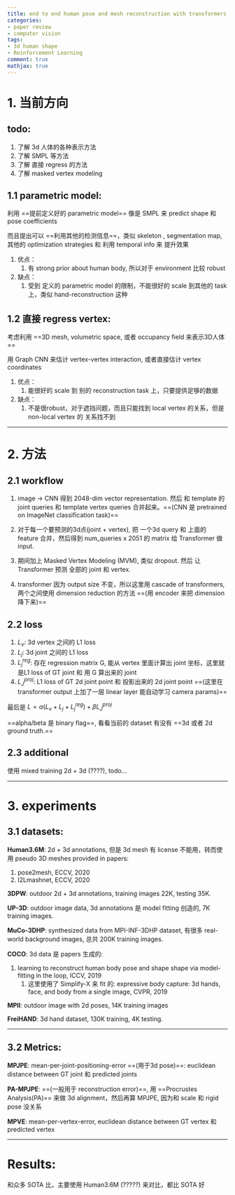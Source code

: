 ```yaml
---
title: end to end human pose and mesh reconstruction with transformers
categories: 
- paper review
- computer vision
tags:
- 3d human shape
- Reinforcement Learning
comment: true
mathjax: true
---
```




# 1. 当前方向

## todo:
1. 了解 3d 人体的各种表示方法
2. 了解 SMPL 等方法
3. 了解 直接 regress 的方法
4. 了解 masked vertex modeling



## 1.1 parametric model:
利用 ==提前定义好的 parametric model== 像是 SMPL 来 predict shape 和 pose coefficients

而且提出可以 ==利用其他的检测信息==，类似 skeleton , segmentation map, 其他的 optimization strategies 和 利用 temporal info 来 提升效果

1. 优点：
	1. 有 strong prior about human body, 所以对于 environment 比较 robust
2. 缺点：
	1. 受到 定义的 parametric model 的限制，不能很好的 scale 到其他的 task 上，类似 hand-reconstruction 这种

## 1.2 直接 regress vertex:

考虑利用 ==3D mesh, volumetric space, 或者 occupancy field 来表示3D人体==

用 Graph CNN 来估计 vertex-vertex interaction, 或者直接估计 vertex coordinates

1. 优点：
	1. 能很好的 scale 到 别的 reconstruction task 上，只要提供足够的数据
2. 缺点：
	1. 不是很robust，对于遮挡问题，而且只能找到 local vertex 的关系，但是 non-local vertex 的 关系找不到

---

# 2. 方法

## 2.1 workflow

1. image -> CNN 得到 2048-dim vector representation. 然后 和 template 的 joint queries 和 template vertex queries 合并起来。==(CNN 是 pretrained on ImageNet classification task)==

2. 对于每一个要预测的3d点(joint + vertex), 把 一个3d query 和 上面的 feature 合并，然后得到 num_queries x 2051 的 matrix 给 Transformer 做 input.

3. 期间加上 Masked Vertex Modeling (MVM), 类似 dropout. 然后 让 Transformer 预测 全部的 joint 和 vertex.

4. transformer 因为 output size 不变，所以这里用 cascade of transformers, 两个之间使用 dimension reduction 的方法 ==(用 encoder 来把 dimension 降下来)==

## 2.2 loss

1. $L_v$: 3d vertex 之间的 L1 loss
2. $L_j$: 3d joint 之间的 L1 loss
3. $L_j^{reg}$: 存在 regression matrix G, 能从 vertex 里面计算出 joint 坐标，这里就是L1 loss of GT joint 和 用 G 算出来的 joint
4. $L_J^{proj}$: L1 loss of GT 2d joint point 和 投影出来的 2d joint point ==(这里在 transformer output 上加了一层 linear layer 能自动学习 camera params)==

最后是 $L = \alpha(L_v + L_j + L_j^{reg}) + \beta L_J^{proj}$

==alpha/beta 是 binary flag==, 看看当前的 dataset 有没有 ==3d 或者 2d ground truth.==


## 2.3 additional

使用 mixed training 2d + 3d (????), todo...

---


# 3. experiments

## 3.1 datasets:

**Human3.6M**: 2d + 3d annotations, 但是 3d mesh 有 license 不能用，转而使用 pseudo 3D meshes provided in papers: 
1. pose2mesh, ECCV, 2020	
2. I2Lmashnet, ECCV, 2020

**3DPW**: outdoor 2d + 3d annotations, training images 22K, testing 35K.

**UP-3D**: outdoor image data, 3d annotations 是 model fitting 创造的, 7K training images.

**MuCo-3DHP**: synthesized data from MPI-INF-3DHP dataset, 有很多 real-world background images, 总共 200K training images.

**COCO**: 3d data 是 papers 生成的:
1. learning to reconstruct human body pose and shape shape via model-fitting in the loop, ICCV, 2019
	1. 这里使用了 Simplify-X 来 fit 的: expressive body capture: 3d hands, face, and body from a single image, CVPR, 2019

**MPII**: outdoor image with 2d poses, 14K training images

**FreiHAND**: 3d hand dataset, 130K training, 4K testing.

---

## 3.2 Metrics:

**MPJPE**: mean-per-joint-positioning-error ==(用于3d pose)==: euclidean distance between GT joint 和 predicted joints

**PA-MPJPE**: ==(一般用于 reconstruction error)==, 用 ==Procrustes Analysis(PA)== 来做 3d alignment，然后再算 MPJPE, 因为和 scale 和 rigid pose 没关系

**MPVE**: mean-per-vertex-error, euclidean distance between GT vertex 和 predicted vertex

---

# Results:

和众多 SOTA 比，主要使用 Human3.6M (?????) 来对比，都比 SOTA 好

